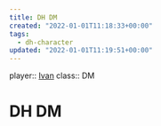 ```yaml
---
title: DH DM
created: "2022-01-01T11:18:33+00:00"
tags:
  - dh-character
updated: "2022-01-01T11:19:51+00:00"
---
```


player:: [Ivan](../../People/Ivan.md)
class:: DM

# DH DM

